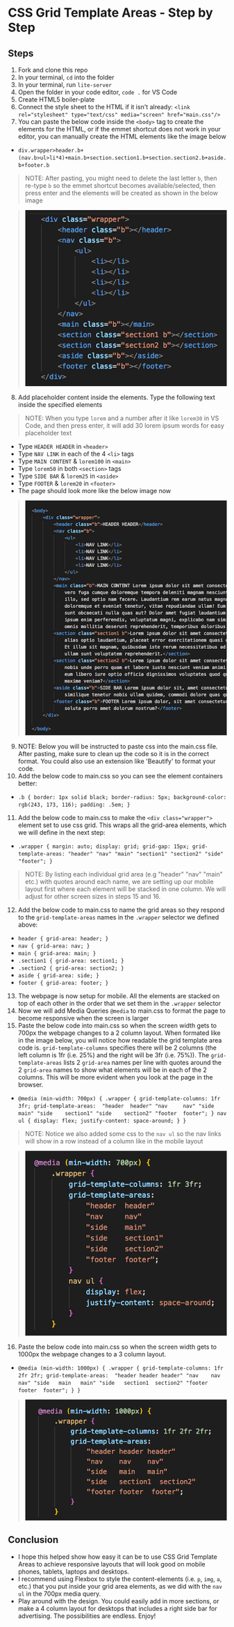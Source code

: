 # CSS Grid Template Areas - Step by Step

## Steps
1. Fork and clone this repo
2. In your terminal, `cd` into the folder
3. In your terminal, run `lite-server`
4. Open the folder in your code editor, `code .` for VS Code
5. Create HTML5 boiler-plate
6. Connect the style sheet to the HTML if it isn't already: `<link rel="stylesheet" type="text/css" media="screen" href="main.css"/>`
7. You can paste the below code inside the `<body>` tag to create the elements for the HTML, or if the emmet shortcut does not work in your editor, you can manually create the HTML elements like the image below
* `div.wrapper>header.b+(nav.b>ul>li*4)+main.b+section.section1.b+section.section2.b+aside.b+footer.b`
> NOTE: After pasting, you might need to delete the last letter `b`, then re-type `b` so the emmet shortcut becomes available/selected, then press enter and the elements will be created as shown in the below image

> ![alt text](./images/gridEmmet.png)
8. Add placeholder content inside the elements. Type the following text inside the specified elements
> NOTE: When you type `lorem` and a number after it like `lorem30` in VS Code, and then press enter, it will add 30 lorem ipsum words for easy placeholder text
* Type `HEADER HEADER` in `<header>`
* Type `NAV LINK` in each of the 4 `<li>` tags
* Type `MAIN CONTENT` & `lorem100` in `<main>`
* Type `lorem50` in both `<section>` tags
* Type `SIDE BAR` & `lorem25` in `<aside>`
* Type `FOOTER` & `lorem20` in `<footer>`
* The page should look more like the below image now
> ![alt text](./images/gridHtmlWithText.png)
9. NOTE: Below you will be instructed to paste css into the main.css file. After pasting, make sure to clean up the code so it is in the correct format. You could also use an extension like 'Beautify' to format your code.
10. Add the below code to main.css so you can see the element containers better:
* `.b {
    border: 1px solid black;
    border-radius: 5px;
    background-color: rgb(243, 173, 116);
    padding: .5em;
}`
11. Add the below code to main.css to make the `<div class="wrapper">` element set to use css grid. This wraps all the grid-area elements, which we will define in the next step:
* `.wrapper {
    margin: auto;
    display: grid;
    grid-gap: 15px;
    grid-template-areas: "header" "nav" "main" "section1" "section2" "side" "footer";
}`
> NOTE: By listing each individual grid area (e.g "header" "nav" "main" etc.) with quotes around each name, we are setting up our mobile layout first where each element will be stacked in one column. We will adjust for other screen sizes in steps 15 and 16.
12. Add the below code to main.css to name the grid areas so they respond to the `grid-template-areas` names in the `.wrapper` selector we defined above:
* `header {
    grid-area: header;
}`
* `nav {
    grid-area: nav;
}`
* `main {
    grid-area: main;
}`
* `.section1 {
    grid-area: section1;
}`
* `.section2 {
    grid-area: section2;
}`
* `aside {
    grid-area: side;
}`
* `footer {
    grid-area: footer;
}`
13. The webpage is now setup for mobile. All the elements are stacked on top of each other in the order that we set them in the `.wrapper` selector
14. Now we will add Media Queries `@media` to main.css to format the page to become responsive when the screen is larger
15. Paste the below code into main.css so when the screen width gets to 700px the webpage changes to a 2 column layout. When formated like in the image below, you will notice how readable the grid template area code is. `grid-template-columns` specifies there will be 2 columns (the left column is 1fr (i.e. 25%) and the right will be 3fr (i.e. 75%)). The `grid-template-areas` lists 2 `grid-area` names per line with quotes around the 2 `grid-area` names to show what elements will be in each of the 2 columns. This will be more evident when you look at the page in the browser.
* `@media (min-width: 700px) {
    .wrapper {
        grid-template-columns: 1fr 3fr;
        grid-template-areas: 
            "header  header"
            "nav     nav"
            "side    main"
            "side    section1"
            "side    section2"
            "footer  footer";
        }
        nav ul {
            display: flex;
            justify-content: space-around;
        }
    }`
> NOTE: Notice we also added some css to the `nav ul` so the nav links will show in a row instead of a column like in the mobile layout

> ![alt text](./images/gridMedia700px.png)
16. Paste the below code into main.css so when the screen width gets to 1000px the webpage changes to a 3 column layout.
* `@media (min-width: 1000px) {
    .wrapper {
        grid-template-columns: 1fr 2fr 2fr;
        grid-template-areas: 
            "header header header"
            "nav    nav    nav"
            "side   main   main"
            "side   section1  section2"
            "footer footer  footer";
        }
    }`

> ![alt text](./images/gridMedia1000px.png)
## Conclusion
* I hope this helped show how easy it can be to use CSS Grid Template Areas to achieve responsive layouts that will look good on mobile phones, tablets, laptops and desktops.
* I recommend using Flexbox to style the content-elements (i.e. `p`, `img`, `a`, etc.) that you put inside your grid area elements, as we did with the `nav ul` in the 700px media query. 
* Play around with the design. You could easily add in more sections, or make a 4 column layout for desktops that includes a right side bar for advertising. The possibilities are endless. Enjoy!